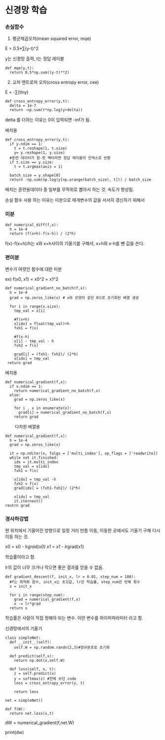 # 신경망 학습

### 손실함수

1. 평균제곱오차(mean squared error, mqe)

  E = 0.5*∑(y-t)^2
  
  y는 신경망 출력, t는 정답 레이블
  
    def mqe(y,t):
      return 0.5*np.sum((y-t)**2)
      
2.  교차 엔트로피 오차(cross entropy error, cee)

  E = -∑(tlny)
  
    def cross_entropy_error(y,t):
      delta = 1e-7
      return -np.sum(t*np.log(y+delta))
      
delta 를 더하는 이유는 0이 입력되면 -inf가 됨.

배치용

    def cross_entropy_error(y,t):
      if y.ndim == 1:
        t = t.reshape(1, t.size)
        y= y.reshape(1, y.size)
      #훈련 데이터가 원-핫 벡터라면 정답 레이블의 인덱스로 반환 
      if t.size == y.size:
        t = t.argmax(axis = 1)
      
      batch_size = y.shape[0]
      return -np.sum(np.log(y[np.arange(batch_size), t])) / batch_size 
      
배치는 훈련용데이터 중 일부를 무작위로 뽑아서 하는 것. 속도가 향상됨.

손실 함수 사용 하는 이유는 미분으로 매개변수의 값을 서서히 갱신하기 위해서


### 미분

    def numerical_diff(f,x):
      h = 1e-4
      return (f(x+h)-f(x-h)) / (2*h)
      
f(x)-f(x+h)/h는 x와 x+h사이의 기울기를 구해서, x+h와 x-h를 뺀 값을 쓴다.

### 편미분

변수가 여럿인 함수에 대한 미분

ex) f(x0, x1) = x0^2 + x1^2

    def numerical_gradient_no_batch(f,x):
      h = 1e-4
      grad = np.zeros_like(x) # x와 모양이 같은 0으로 초기화된 배열 생셩
      
      for i in range(x.size):
        tmp_val = x[i]
        
        #f(x+h)
        x[idx] = float(tmp_val)+h
        fxh1 = f(x)
        
        #f(x-h)
        x[i] - tmp_val - h
        fxh2 = f(x)
        
        grad[i] = (fxh1- fxh2)/ (2*h)
        x[idx] = tmp_val
     return grad
     
배치용

    def numerical_gradient(f,x):
      if x.ndim == 1:
        return numerical_gradient_no_batch(f,x)
      else:
        grad = np.zeros_like(x)
        
        for i , x in enumerate(x):
          grad[i] = numerical_gradient_no_batch(f,x)
        return grad
        
다차원 배열용

    def numerical_gradient(f,x):
      h = 1e-4
      grad = np.zeros_like(x)
      
      it = np.nditer(x, falgs = ['multi_index'], op_flags = ['readwrite])
      while not it.finished:
        idx = it.multi_index
        tmp_val = x[idx]
        fxh1 = f(x)
        
        x[idx] = tmp_val -h
        fxh2 = f(x)
        grad[idx] = (fxh1-fxh2)/ (2*h)
        
        x[idx] = tmp_val
        it.iternext()
    reutrn grad

### 경사하강법

현 위치에서 기울어진 방향으로 일정 거리 만틈 이동, 이동한 곳에서도 기울기 구해 다시 이동 하는 것.

x0 = x0 - lr*grad(x0)
x1 = x1 - lr*grad(x1)

학습률이라고 함.

lr의 값이 너무 크거나 작으면 좋은 결과를 얻을 수 없음.

    def gradient_descent(f, init_x, lr = 0.01, step_num = 100):
      #f는 최적화 함수, init_x는 초깃값, lr은 학습률, step_num은 반복 횟수
      x = init_x
      
      for i in range(step_num):
        grad = numerical_gradient(f,x)
        x -= lr*grad
      return x 

학습률은 사람이 직접 정해야 되는 변수. 이런 변수를 하이퍼파라미터 라고 함.

신경망에서의 기울기

    class simpleNet:
      def __init__(self):
        self.W = np.random.randn(2,3)#정규분포로 초기화
      
      def predict(self,x):
        return np.dot(x,self.W)
        
      def loss(self, x, t):
        z = self.predict(x)
        y = softmax(z) #전에 쓰던 code
        loss = cross_entropy_error(y, t)
        
        return loss
        
    net = simpleNet()
    
    def f(W):
      return net.loss(x,t)
    
   dW = numerical_gradient(f,net.W)
   
   print(dw)
   
